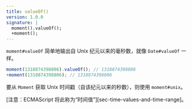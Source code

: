 ```yaml
---
title: valueOf()
version: 1.0.0
signature: |
  moment().valueOf();
  +moment();
---
```


`moment#valueOf` 简单地输出自 Unix 纪元以来的毫秒数，就像 `Date#valueOf` 一样。

```javascript
moment(1318874398806).valueOf(); // 1318874398806
+moment(1318874398806); // 1318874398806
```

要从 `Moment` 获取 Unix 时间戳（自该纪元以来的秒数），则使用 `moment#unix`。

[注意：ECMAScript 将此称为“时间值”][sec-time-values-and-time-range]。

